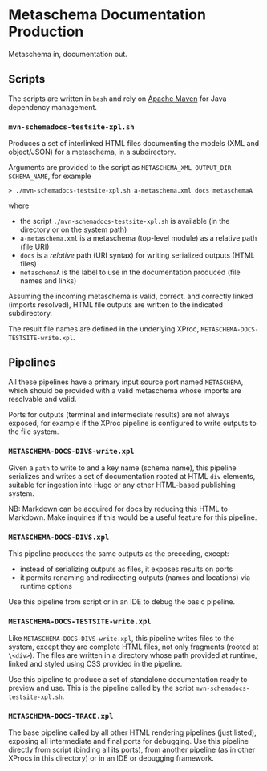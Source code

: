 # Metaschema Documentation Production

Metaschema in, documentation out.

## Scripts

The scripts are written in `bash` and rely on [Apache Maven](https://maven.apache.org/) for Java dependency management.

### `mvn-schemadocs-testsite-xpl.sh`

Produces a set of interlinked HTML files documenting the models (XML and object/JSON) for a metaschema, in a subdirectory.

Arguments are provided to the script as `METASCHEMA_XML OUTPUT_DIR SCHEMA_NAME`, for example

```
> ./mvn-schemadocs-testsite-xpl.sh a-metaschema.xml docs metaschemaA
```

where

- the script `./mvn-schemadocs-testsite-xpl.sh` is available (in the directory or on the system path)
- `a-metaschema.xml` is a metaschema (top-level module) as a relative path (file URI)
- `docs` is a *relative* path (URI syntax) for writing serialized outputs (HTML files)
- `metaschemaA` is the label to use in the documentation produced (file names and links)

Assuming the incoming metaschema is valid, correct, and correctly linked (imports resolved), HTML file outputs are written to the indicated subdirectory.

The result file names are defined in the underlying XProc, `METASCHEMA-DOCS-TESTSITE-write.xpl`.

## Pipelines

All these pipelines have a primary input source port named `METASCHEMA`, which should be provided with a valid metaschema whose imports are resolvable and valid.

Ports for outputs (terminal and intermediate results) are not always exposed, for example if the XProc pipeline is configured to write outputs to the file system.

### `METASCHEMA-DOCS-DIVS-write.xpl`

Given a `path` to write to and a key name (schema name), this pipeline serializes and writes a set of documentation rooted at HTML `div` elements, suitable for ingestion into Hugo or any other HTML-based publishing system.

NB: Markdown can be acquired for docs by reducing this HTML to Markdown. Make inquiries if this would be a useful feature for this pipeline.

### `METASCHEMA-DOCS-DIVS.xpl`

This pipeline produces the same outputs as the preceding, except:

- instead of serializing outputs as files, it exposes results on ports
- it permits renaming and redirecting outputs (names and locations) via runtime options

Use this pipeline from script or in an IDE to debug the basic pipeline.

### `METASCHEMA-DOCS-TESTSITE-write.xpl`

Like `METASCHEMA-DOCS-DIVS-write.xpl`, this pipeline writes files to the system, except they are complete HTML files, not only fragments (rooted at `\<div>`). The files are written in a directory whose path provided at runtime, linked and styled using CSS provided in the pipeline.

Use this pipeline to produce a set of standalone documentation ready to preview and use. This is the pipeline called by the script `mvn-schemadocs-testsite-xpl.sh`.

### `METASCHEMA-DOCS-TRACE.xpl`

The base pipeline called by all other HTML rendering pipelines (just listed), exposing all intermediate and final ports for debugging. Use this pipeline directly from script (binding all its ports), from another pipeline (as in other XProcs in this directory) or in an IDE or debugging framework.
